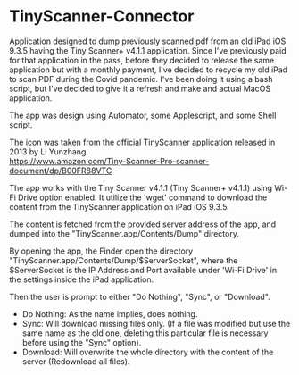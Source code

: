 # TinyScanner-Connector
 Application designed to dump previously scanned pdf from an old iPad iOS 9.3.5 having the Tiny Scanner+ v4.1.1 application. Since I've previously paid for that application in the pass, before they decided to release the same application but with a monthly payment, I've decided to recycle my old iPad to scan PDF during the Covid pandemic. I've been doing it using a bash script, but I've decided to give it a refresh and make and actual MacOS application.  
  
The app was design using Automator, some Applescript, and some Shell script.  
  
The icon was taken from the official TinyScanner application released in 2013 by Li Yunzhang.  
https://www.amazon.com/Tiny-Scanner-Pro-scanner-document/dp/B00FR88VTC  
  
The app works with the Tiny Scanner v4.1.1 (Tiny Scanner+ v4.1.1) using Wi-Fi Drive option enabled. It utilize the 'wget' command to download the content from the TinyScanner application on iPad iOS 9.3.5.  
  
The content is fetched from the provided server address of the app, and dumped into the "TinyScanner.app/Contents/Dump" directory.  
  
By opening the app, the Finder open the directory "TinyScanner.app/Contents/Dump/$ServerSocket", where the $ServerSocket is the IP Address and Port available under 'Wi-Fi Drive' in the settings inside the iPad application.  
  
Then the user is prompt to either "Do Nothing", "Sync", or "Download".  
  
- Do Nothing: As the name implies, does nothing.  
- Sync: Will download missing files only. (If a file was modified but use the same name as the old one, deleting this particular file is necessary before using the "Sync" option).  
- Download: Will overwrite the whole directory with the content of the server (Redownload all files).  
  
  
